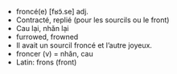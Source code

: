 
- froncé(e)	[fʁɔ̃.se]	adj.
- Contracté, replié (pour les sourcils ou le front)
- Cau lại, nhăn lại
- furrowed, frowned
- Il avait un sourcil froncé et l’autre joyeux.
- froncer (v) = nhăn, cau
- Latin: frons (front)